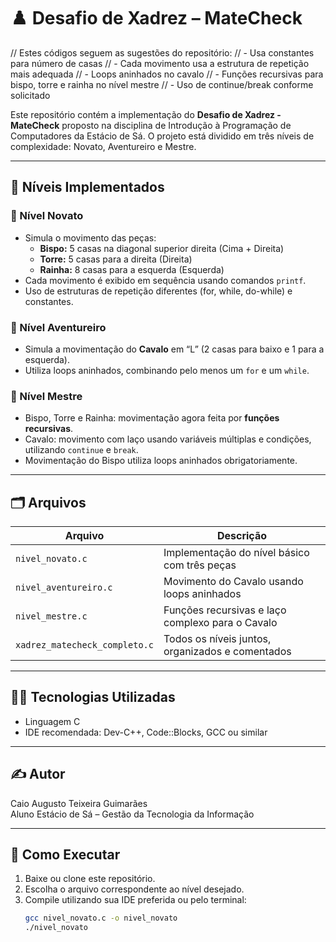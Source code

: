 # ♟️ Desafio de Xadrez – MateCheck

// Estes códigos seguem as sugestões do repositório:
// - Usa constantes para número de casas
// - Cada movimento usa a estrutura de repetição mais adequada
// - Loops aninhados no cavalo
// - Funções recursivas para bispo, torre e rainha no nível mestre
// - Uso de continue/break conforme solicitado

Este repositório contém a implementação do **Desafio de Xadrez - MateCheck** proposto na disciplina de Introdução à Programação de Computadores da Estácio de Sá. O projeto está dividido em três níveis de complexidade: Novato, Aventureiro e Mestre.

---

## 🧩 Níveis Implementados

### 🥉 Nível Novato
- Simula o movimento das peças:
  - **Bispo:** 5 casas na diagonal superior direita (Cima + Direita)
  - **Torre:** 5 casas para a direita (Direita)
  - **Rainha:** 8 casas para a esquerda (Esquerda)
- Cada movimento é exibido em sequência usando comandos `printf`.
- Uso de estruturas de repetição diferentes (for, while, do-while) e constantes.

### 🥈 Nível Aventureiro
- Simula a movimentação do **Cavalo** em “L” (2 casas para baixo e 1 para a esquerda).
- Utiliza loops aninhados, combinando pelo menos um `for` e um `while`.

### 🥇 Nível Mestre
- Bispo, Torre e Rainha: movimentação agora feita por **funções recursivas**.
- Cavalo: movimento com laço usando variáveis múltiplas e condições, utilizando `continue` e `break`.
- Movimentação do Bispo utiliza loops aninhados obrigatoriamente.

---

## 🗂 Arquivos

| Arquivo                         | Descrição                                             |
|----------------------------------|-------------------------------------------------------|
| `nivel_novato.c`                | Implementação do nível básico com três peças          |
| `nivel_aventureiro.c`           | Movimento do Cavalo usando loops aninhados            |
| `nivel_mestre.c`                | Funções recursivas e laço complexo para o Cavalo      |
| `xadrez_matecheck_completo.c`   | Todos os níveis juntos, organizados e comentados      |

---

## 👨‍💻 Tecnologias Utilizadas
- Linguagem C
- IDE recomendada: Dev-C++, Code::Blocks, GCC ou similar

---

## ✍️ Autor
Caio Augusto Teixeira Guimarães  
Aluno Estácio de Sá – Gestão da Tecnologia da Informação

---

## 🚩 Como Executar

1. Baixe ou clone este repositório.
2. Escolha o arquivo correspondente ao nível desejado.
3. Compile utilizando sua IDE preferida ou pelo terminal:
   ```bash
   gcc nivel_novato.c -o nivel_novato
   ./nivel_novato

